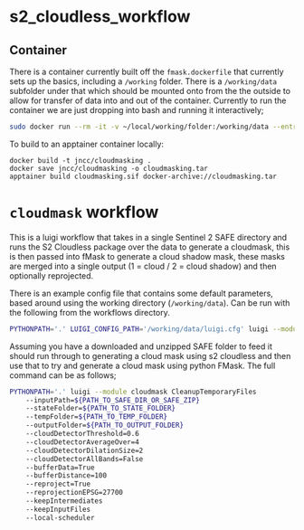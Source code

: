 # s2_cloudless_workflow

## Container

There is a container currently built off the `fmask.dockerfile` that currently sets up the basics, including a `/working` folder. There is a `/working/data` subfolder under that which should be mounted onto from the the outside to allow for transfer of data into and out of the container. Currently to run the container we are just dropping into bash and running it interactively;

```bash
sudo docker run --rm -it -v ~/local/working/folder:/working/data --entrypoint bash cloudmasking:0.0.1
```

To build to an apptainer container locally:

    docker build -t jncc/cloudmasking .
    docker save jncc/cloudmasking -o cloudmasking.tar
    apptainer build cloudmasking.sif docker-archive://cloudmasking.tar

# `cloudmask` workflow

This is a luigi workflow that takes in a single Sentinel 2 SAFE directory and runs the S2 Cloudless package over the data to generate a cloudmask, this is then passed into fMask to generate a cloud shadow mask, these masks are merged into a single output (1 = cloud / 2 = cloud shadow) and then optionally reprojected. 

There is an example config file that contains some default parameters, based around using the working directory (`/working/data`). Can be run with the following from the workflows directory.

```bash
PYTHONPATH='.' LUIGI_CONFIG_PATH='/working/data/luigi.cfg' luigi --module cloudmask CleanupTemporaryFiles --inputPath=/working/data/S2A_MSIL1C_20240505T110621_N0510_R137_T30UXD_20240505T131002.SAFE --local-scheduler
```

Assuming you have a downloaded and unzipped SAFE folder to feed it should run through to generating a cloud mask using s2 cloudless and then use that to try and generate a cloud mask using python FMask. The full command can be as follows;

```bash
PYTHONPATH='.' luigi --module cloudmask CleanupTemporaryFiles
    --inputPath=${PATH_TO_SAFE_DIR_OR_SAFE_ZIP}
    --stateFolder=${PATH_TO_STATE_FOLDER}
    --tempFolder=${PATH_TO_TEMP_FOLDER}
    --outputFolder=${PATH_TO_OUTPUT_FOLDER}
    --cloudDetectorThreshold=0.6
    --cloudDetectorAverageOver=4
    --cloudDetectorDilationSize=2
    --cloudDetectorAllBands=False
    --bufferData=True
    --bufferDistance=100
    --reproject=True
    --reprojectionEPSG=27700
    --keepIntermediates
    --keepInputFiles
    --local-scheduler
```